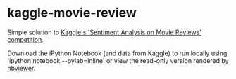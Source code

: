 # kaggle-movie-review
Simple solution to [Kaggle's 'Sentiment Analysis on Movie Reviews' competition](http://www.kaggle.com/c/sentiment-analysis-on-movie-reviews).

Download the iPython Notebook (and data from Kaggle) to run locally using 'ipython notebook --pylab=inline' 
or view the read-only version rendered by [nbviewer](http://nbviewer.ipython.org/github/lcpowell/kaggle-movie-review/blob/master/kaggle_movie_review.ipynb).
